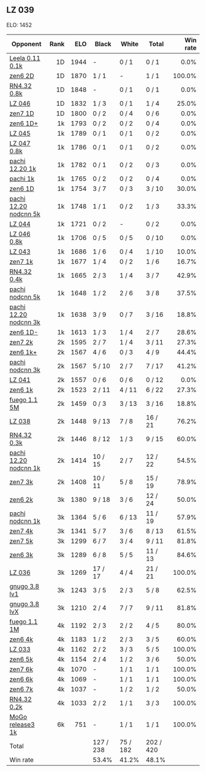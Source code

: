 ## LZ 039 ##

ELO: 1452

Opponent | Rank | ELO | Black | White | Total | Win rate
---------|-----:|----:|-------|-------|-------|-------:
[Leela 0.11 0.1k](Leela%200.11%200.1k.md) | 1D | 1944 | - | 0 / 1 | 0 / 1 | 0.0%
[zen6 2D](zen6%202D.md) | 1D | 1870 | 1 / 1 | - | 1 / 1 | 100.0%
[RN4.32 0.8k](RN4.32%200.8k.md) | 1D | 1848 | - | 0 / 1 | 0 / 1 | 0.0%
[LZ 046](LZ%20046.md) | 1D | 1832 | 1 / 3 | 0 / 1 | 1 / 4 | 25.0%
[zen7 1D](zen7%201D.md) | 1D | 1800 | 0 / 2 | 0 / 4 | 0 / 6 | 0.0%
[zen6 1D+](zen6%201D+.md) | 1k | 1793 | 0 / 2 | 0 / 2 | 0 / 4 | 0.0%
[LZ 045](LZ%20045.md) | 1k | 1789 | 0 / 1 | 0 / 1 | 0 / 2 | 0.0%
[LZ 047 0.8k](LZ%20047%200.8k.md) | 1k | 1786 | 0 / 1 | 0 / 1 | 0 / 2 | 0.0%
[pachi 12.20 1k](pachi%2012.20%201k.md) | 1k | 1782 | 0 / 1 | 0 / 2 | 0 / 3 | 0.0%
[pachi 1k](pachi%201k.md) | 1k | 1765 | 0 / 2 | 0 / 2 | 0 / 4 | 0.0%
[zen6 1D](zen6%201D.md) | 1k | 1754 | 3 / 7 | 0 / 3 | 3 / 10 | 30.0%
[pachi 12.20 nodcnn 5k](pachi%2012.20%20nodcnn%205k.md) | 1k | 1748 | 1 / 1 | 0 / 2 | 1 / 3 | 33.3%
[LZ 044](LZ%20044.md) | 1k | 1721 | 0 / 2 | - | 0 / 2 | 0.0%
[LZ 046 0.8k](LZ%20046%200.8k.md) | 1k | 1706 | 0 / 5 | 0 / 5 | 0 / 10 | 0.0%
[LZ 043](LZ%20043.md) | 1k | 1686 | 1 / 6 | 0 / 4 | 1 / 10 | 10.0%
[zen7 1k](zen7%201k.md) | 1k | 1677 | 1 / 4 | 0 / 2 | 1 / 6 | 16.7%
[RN4.32 0.4k](RN4.32%200.4k.md) | 1k | 1665 | 2 / 3 | 1 / 4 | 3 / 7 | 42.9%
[pachi nodcnn 5k](pachi%20nodcnn%205k.md) | 1k | 1648 | 1 / 2 | 2 / 6 | 3 / 8 | 37.5%
[pachi 12.20 nodcnn 3k](pachi%2012.20%20nodcnn%203k.md) | 1k | 1638 | 3 / 9 | 0 / 7 | 3 / 16 | 18.8%
[zen6 1D-](zen6%201D-.md) | 1k | 1613 | 1 / 3 | 1 / 4 | 2 / 7 | 28.6%
[zen7 2k](zen7%202k.md) | 2k | 1595 | 2 / 7 | 1 / 4 | 3 / 11 | 27.3%
[zen6 1k+](zen6%201k+.md) | 2k | 1567 | 4 / 6 | 0 / 3 | 4 / 9 | 44.4%
[pachi nodcnn 3k](pachi%20nodcnn%203k.md) | 2k | 1567 | 5 / 10 | 2 / 7 | 7 / 17 | 41.2%
[LZ 041](LZ%20041.md) | 2k | 1557 | 0 / 6 | 0 / 6 | 0 / 12 | 0.0%
[zen6 1k](zen6%201k.md) | 2k | 1523 | 2 / 11 | 4 / 11 | 6 / 22 | 27.3%
[fuego 1.1 5M](fuego%201.1%205M.md) | 2k | 1459 | 0 / 3 | 3 / 13 | 3 / 16 | 18.8%
[LZ 038](LZ%20038.md) | 2k | 1448 | 9 / 13 | 7 / 8 | 16 / 21 | 76.2%
[RN4.32 0.3k](RN4.32%200.3k.md) | 2k | 1446 | 8 / 12 | 1 / 3 | 9 / 15 | 60.0%
[pachi 12.20 nodcnn 1k](pachi%2012.20%20nodcnn%201k.md) | 2k | 1414 | 10 / 15 | 2 / 7 | 12 / 22 | 54.5%
[zen7 3k](zen7%203k.md) | 2k | 1408 | 10 / 11 | 5 / 8 | 15 / 19 | 78.9%
[zen6 2k](zen6%202k.md) | 3k | 1380 | 9 / 18 | 3 / 6 | 12 / 24 | 50.0%
[pachi nodcnn 1k](pachi%20nodcnn%201k.md) | 3k | 1364 | 5 / 6 | 6 / 13 | 11 / 19 | 57.9%
[zen7 4k](zen7%204k.md) | 3k | 1341 | 5 / 7 | 3 / 6 | 8 / 13 | 61.5%
[zen7 5k](zen7%205k.md) | 3k | 1299 | 6 / 7 | 3 / 4 | 9 / 11 | 81.8%
[zen6 3k](zen6%203k.md) | 3k | 1289 | 6 / 8 | 5 / 5 | 11 / 13 | 84.6%
[LZ 036](LZ%20036.md) | 3k | 1269 | 17 / 17 | 4 / 4 | 21 / 21 | 100.0%
[gnugo 3.8 lv1](gnugo%203.8%20lv1.md) | 3k | 1243 | 3 / 5 | 2 / 3 | 5 / 8 | 62.5%
[gnugo 3.8 lvX](gnugo%203.8%20lvX.md) | 3k | 1210 | 2 / 4 | 7 / 7 | 9 / 11 | 81.8%
[fuego 1.1 1M](fuego%201.1%201M.md) | 4k | 1192 | 2 / 3 | 2 / 2 | 4 / 5 | 80.0%
[zen6 4k](zen6%204k.md) | 4k | 1183 | 1 / 2 | 2 / 3 | 3 / 5 | 60.0%
[LZ 033](LZ%20033.md) | 4k | 1162 | 2 / 2 | 3 / 3 | 5 / 5 | 100.0%
[zen6 5k](zen6%205k.md) | 4k | 1154 | 2 / 4 | 1 / 2 | 3 / 6 | 50.0%
[zen7 6k](zen7%206k.md) | 4k | 1070 | - | 1 / 1 | 1 / 1 | 100.0%
[zen6 6k](zen6%206k.md) | 4k | 1069 | - | 1 / 1 | 1 / 1 | 100.0%
[zen6 7k](zen6%207k.md) | 4k | 1037 | - | 1 / 2 | 1 / 2 | 50.0%
[RN4.32 0.2k](RN4.32%200.2k.md) | 4k | 1033 | 2 / 2 | 1 / 1 | 3 / 3 | 100.0%
[MoGo release3 1k](MoGo%20release3%201k.md) | 6k | 751 | - | 1 / 1 | 1 / 1 | 100.0%
Total | | | 127 / 238 | 75 / 182 | 202 / 420 | 
Win rate| | | 53.4% | 41.2% | 48.1% | 
